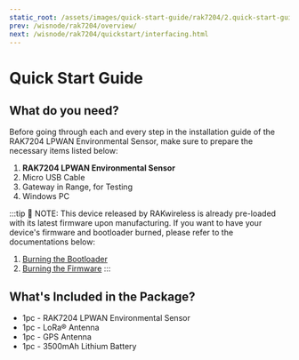 ```yaml
---
static_root: /assets/images/quick-start-guide/rak7204/2.quick-start-guide
prev: /wisnode/rak7204/overview/
next: /wisnode/rak7204/quickstart/interfacing.html
---
```


# Quick Start Guide

<rk-img
  :src="`${$frontmatter.static_root}/s9kfxgy3q8qiuydxxkrk.jpg`"
  width="70%"
  figure-number="1"
  caption="RAK7204 Front View"
/>

## What do you need?
Before going through each and every step in the installation guide of the RAK7204 LPWAN Environmental Sensor, make sure to prepare the necessary items listed below:

1. **RAK7204 LPWAN Environmental Sensor**
2. Micro USB Cable
3. Gateway in Range, for Testing
4. Windows PC

:::tip 📝 NOTE:
 This device released by RAKwireless is already pre-loaded with its latest firmware upon manufacturing. If you want to have your device's firmware and bootloader burned, please refer to the documentations below:
1. [Burning the Bootloader](burning-bootloader)
2. [Burning the Firmware](burning-firmware)
:::

## What's Included in the Package?

- 1pc - RAK7204 LPWAN Environmental Sensor
- 1pc - LoRa® Antenna
- 1pc - GPS Antenna
- 1pc - 3500mAh Lithium Battery
